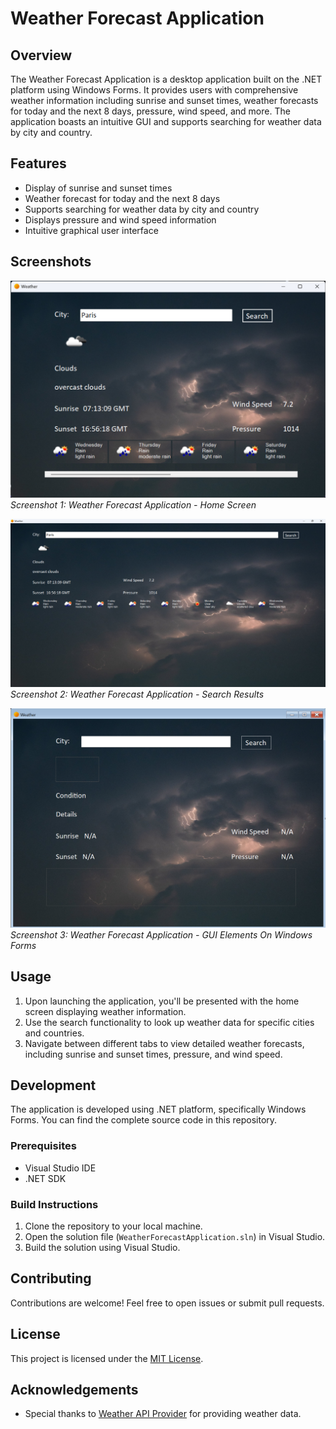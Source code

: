 
# Weather Forecast Application

## Overview
The Weather Forecast Application is a desktop application built on the .NET platform using Windows Forms. It provides users with comprehensive weather information including sunrise and sunset times, weather forecasts for today and the next 8 days, pressure, wind speed, and more. The application boasts an intuitive GUI and supports searching for weather data by city and country.

## Features
- Display of sunrise and sunset times
- Weather forecast for today and the next 8 days
- Supports searching for weather data by city and country
- Displays pressure and wind speed information
- Intuitive graphical user interface

## Screenshots
![Screenshot 1](PicturesWeather/Screenshot%202024-02-07%20025557.png)
*Screenshot 1: Weather Forecast Application - Home Screen*

![Screenshot 2](PicturesWeather/Screenshot%202024-02-07%20025629.png)
*Screenshot 2: Weather Forecast Application - Search Results*

![Screenshot 3](PicturesWeather/Screenshot%202024-02-07%20025820.png)
*Screenshot 3: Weather Forecast Application - GUI Elements On Windows Forms*

## Usage
1. Upon launching the application, you'll be presented with the home screen displaying weather information.
2. Use the search functionality to look up weather data for specific cities and countries.
3. Navigate between different tabs to view detailed weather forecasts, including sunrise and sunset times, pressure, and wind speed.

## Development
The application is developed using .NET platform, specifically Windows Forms. You can find the complete source code in this repository.

### Prerequisites
- Visual Studio IDE
- .NET SDK

### Build Instructions
1. Clone the repository to your local machine.
2. Open the solution file (`WeatherForecastApplication.sln`) in Visual Studio.
3. Build the solution using Visual Studio.

## Contributing
Contributions are welcome! Feel free to open issues or submit pull requests.

## License
This project is licensed under the [MIT License](LICENSE).

## Acknowledgements
- Special thanks to [Weather API Provider](https://example.com) for providing weather data.

